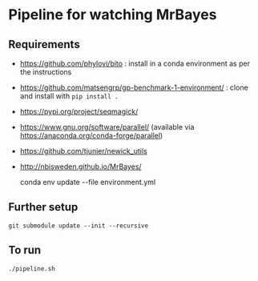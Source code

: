 # Pipeline for watching MrBayes

## Requirements

* https://github.com/phylovi/bito : install in a conda environment as per the instructions
* https://github.com/matsengrp/gp-benchmark-1-environment/ : clone and install with `pip install .`
* https://pypi.org/project/seqmagick/
* https://www.gnu.org/software/parallel/ (available via https://anaconda.org/conda-forge/parallel)
* https://github.com/tjunier/newick_utils
* http://nbisweden.github.io/MrBayes/



    conda env update --file environment.yml

## Further setup

    git submodule update --init --recursive


## To run

    ./pipeline.sh
